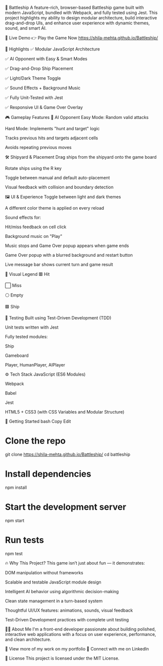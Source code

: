 🚢 Battleship
A feature-rich, browser-based Battleship game built with modern JavaScript, bundled with Webpack, and fully tested using Jest. This project highlights my ability to design modular architecture, build interactive drag-and-drop UIs, and enhance user experience with dynamic themes, sound, and smart AI.

🔗 Live Demo
👉 Play the Game Now
https://shila-mehta.github.io/Battleship/

🧩 Highlights
✅ Modular JavaScript Architecture

✅ AI Opponent with Easy & Smart Modes

✅ Drag-and-Drop Ship Placement

✅ Light/Dark Theme Toggle

✅ Sound Effects + Background Music

✅ Fully Unit-Tested with Jest

✅ Responsive UI & Game Over Overlay

🎮 Gameplay Features
🎯 AI Opponent
Easy Mode: Random valid attacks

Hard Mode: Implements "hunt and target" logic

Tracks previous hits and targets adjacent cells

Avoids repeating previous moves

🛠 Shipyard & Placement
Drag ships from the shipyard onto the game board

Rotate ships using the R key

Toggle between manual and default auto-placement

Visual feedback with collision and boundary detection

🖼 UI & Experience
Toggle between light and dark themes

A different color theme is applied on every reload

Sound effects for:

Hit/miss feedback on cell click

Background music on "Play"

Music stops and Game Over popup appears when game ends

Game Over popup with a blurred background and restart button

Live message bar shows current turn and game result

🎨 Visual Legend
🟥 Hit

⬜ Miss

⚪ Empty

🟪 Ship

🧪 Testing
Built using Test-Driven Development (TDD)

Unit tests written with Jest

Fully tested modules:

Ship

Gameboard

Player, HumanPlayer, AIPlayer

⚙️ Tech Stack
JavaScript (ES6 Modules)

Webpack

Babel

Jest

HTML5 + CSS3 (with CSS Variables and Modular Structure)

🚀 Getting Started
bash
Copy
Edit
# Clone the repo
git clone https://shila-mehta.github.io/Battleship/
cd battleship

# Install dependencies
npm install

# Start the development server
npm start

# Run tests
npm test

🔥 Why This Project?
This game isn’t just about fun — it demonstrates:

DOM manipulation without frameworks

Scalable and testable JavaScript module design

Intelligent AI behavior using algorithmic decision-making

Clean state management in a turn-based system

Thoughtful UI/UX features: animations, sounds, visual feedback

Test-Driven Development practices with complete unit testing

👩‍💻 About Me
I'm a front-end developer passionate about building polished, interactive web applications with a focus on user experience, performance, and clean architecture.

📁 View more of my work on my portfolio
💼 Connect with me on LinkedIn

📄 License
This project is licensed under the MIT License.

